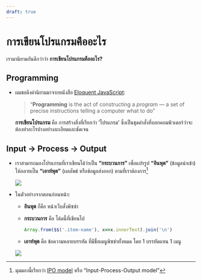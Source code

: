 ```yaml
---
draft: true
---
```


# การเขียนโปรแกรมคืออะไร

เรามานิยามกันดีกว่าว่า **การเขียนโปรแกรมคืออะไร?**

## Programming

- ผมขอดึงคำนิยามมาจากหนังสือ [Eloquent JavaScript](https://eloquentjavascript.net/00_intro.html):

  > “**Programming** is the act of constructing a _program_ — a set of precise instructions telling a computer what to do”

  **การเขียนโปรแกรม** คือ การสร้างสิ่งที่เรียกว่า ‘โปรแกรม’ ซึ่งเป็นชุดคำสั่งที่บอกคอมพิวเตอร์ว่าจะต้องทำอะไรบ้างอย่างละเอียดและชัดเจน

## Input &rarr; Process &rarr; Output

- เราสามารถมองโปรแกรมที่เราเขียนได้ว่าเป็น **“กระบวนการ”** เพื่อแปรรูป **“อินพุต”** (ข้อมูลนำเข้า) ให้กลายเป็น **“เอาท์พุต”** (ผลลัพธ์ หรือข้อมูลส่งออก) ตามที่เราต้องการ[^ipo]

  ![](https://im.dt.in.th/ipfs/bafybeiecyxk73cz7ocidzn7klyt6mglnvnwhchp5am3kaxczf6vycpffsm/image.webp)

- ในตัวอย่างจากตอนก่อนหน้า:

  - **อินพุต** ก็คือ หน้าเว็บสั่งพิซซ่า

  - **กระบวนการ** คือ โค้ดนี้ที่เขียนไป

    <!-- prettier-ignore -->
    ```js
    Array.from($$('.item-name'), x=>x.innerText).join('\n')
    ```

  - **เอาท์พุต** คือ ข้อความหลายบรรทัด ที่มีชื่อเมนูพิซซ่าทั้งหมด โดย 1 บรรทัดแทน 1 เมนู

  ![](https://im.dt.in.th/ipfs/bafybeiebdmjwg2ngytljdckqifyzfgvp2coqsdxjobcqiqbi5d27hkqx2e/image.webp)

[^ipo]: มุมมองนี้เรียกว่า [IPO model](https://en.wikipedia.org/wiki/IPO_model) หรือ “Input-Process-Output model”
